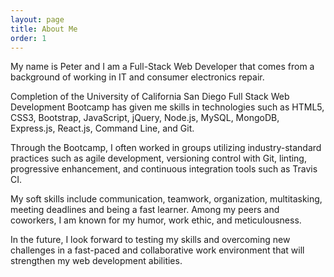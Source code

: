```yaml
---
layout: page
title: About Me
order: 1
---
```


My name is Peter and I am a Full-Stack Web Developer that comes from a background of working in IT and consumer electronics repair.

Completion of the University of California San Diego Full Stack Web Development Bootcamp has given me skills in technologies such as HTML5, CSS3, Bootstrap, JavaScript, jQuery, Node.js, MySQL, MongoDB, Express.js, React.js, Command Line, and Git.

Through the Bootcamp, I often worked in groups utilizing industry-standard practices such as agile development, versioning control with Git, linting, progressive enhancement, and continuous integration tools such as Travis CI. 

My soft skills include communication, teamwork, organization, multitasking, meeting deadlines and being a fast learner. Among my peers and coworkers, I am known for my humor, work ethic, and meticulousness.

In the future, I look forward to testing my skills and overcoming new challenges in a fast-paced and collaborative work environment that will strengthen my web development abilities.
